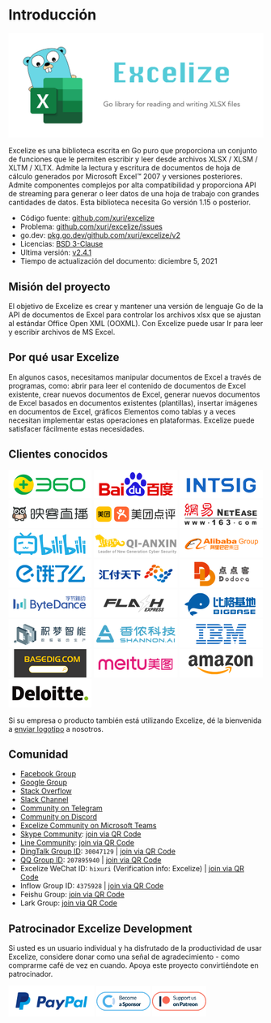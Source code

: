 # Introducción

<p align="center"><img width="650" src="../images/excelize.svg" alt="Excelize logo"></p>

Excelize es una biblioteca escrita en Go puro que proporciona un conjunto de funciones que le permiten escribir y leer desde archivos XLSX / XLSM / XLTM / XLTX. Admite la lectura y escritura de documentos de hoja de cálculo generados por Microsoft Excel&trade; 2007 y versiones posteriores. Admite componentes complejos por alta compatibilidad y proporciona API de streaming para generar o leer datos de una hoja de trabajo con grandes cantidades de datos. Esta biblioteca necesita Go versión 1.15 o posterior.

- Código fuente: [github.com/xuri/excelize](https://github.com/xuri/excelize)
- Problema: [github.com/xuri/excelize/issues](https://github.com/xuri/excelize/issues)
- go.dev: [pkg.go.dev/github.com/xuri/excelize/v2](https://pkg.go.dev/github.com/xuri/excelize/v2)
- Licencias: [BSD 3-Clause](https://opensource.org/licenses/BSD-3-Clause)
- Ultima versión: [v2.4.1](https://github.com/xuri/excelize/releases/latest)
- Tiempo de actualización del documento: diciembre 5, 2021

## Misión del proyecto

El objetivo de Excelize es crear y mantener una versión de lenguaje Go de la API de documentos de Excel para controlar los archivos xlsx que se ajustan al estándar Office Open XML (OOXML). Con Excelize puede usar Ir para leer y escribir archivos de MS Excel.

## Por qué usar Excelize

En algunos casos, necesitamos manipular documentos de Excel a través de programas, como: abrir para leer el contenido de documentos de Excel existente, crear nuevos documentos de Excel, generar nuevos documentos de Excel basados en documentos existentes (plantillas), insertar imágenes en documentos de Excel, gráficos Elementos como tablas y a veces necesitan implementar estas operaciones en plataformas. Excelize puede satisfacer fácilmente estas necesidades.

## Clientes conocidos

<a href="https://www.360.cn" title="Qihoo 360" target="_blank"><img width="165" src="../images/vendor/360@2x.png" alt="Qihoo 360"></a> <a href="https://www.baidu.com" title="Baidu, Inc." target="_blank"><img width="165" src="../images/vendor/baidu@2x.png" alt="Baidu, Inc."></a> [![INTSIG](../images/vendor/intsig.com_en.png)](https://en.intsig.com) <a href="https://www.inke.cn" title="Inke, Inc." target="_blank"><img width="165" src="../images/vendor/inke@2x.png" alt="Inke, Inc."></a> <a href="https://www.meituan.com" title="Meituan-Dianping" target="_blank"><img width="165" src="../images/vendor/meituan@2x.png" alt="Meituan-Dianping"></a> <a href="https://www.163.com" title="NetEase" target="_blank"><img width="165" src="../images/vendor/netease@2x.png" alt="NetEase"></a> <a href="https://www.bilibili.com" title="Bilibili" target="_blank"><img width="165" src="../images/vendor/bilibili@2x.png" alt="Bilibili"></a> <a href="https://www.qianxin.com" title="Qi An Xin Group" target="_blank"><img width="165" src="../images/vendor/qianxin.com_en@2x.png" alt="Qi An Xin Group"></a> <a href="https://www.alibabagroup.com" title="Alibaba Group" target="_blank"><img width="165" src="../images/vendor/alibabagroup@2x.png" alt="Alibaba Group"></a> <a href="https://www.ele.me" title="ele.me" target="_blank"><img width="165" src="../images/vendor/ele.me@2x.png" alt="ele.me"></a> <a href="https://www.huifu.com" title="Huifu" target="_blank"><img width="165" src="../images/vendor/huifu.com@2x.png" alt="Huifu"></a> <a href="https://www.dodoca.com" title="Dodoca Information Technology" target="_blank"><img width="165" src="../images/vendor/dodoca.com@2x.png" alt="Dodoca Information Technology"></a> <a href="https://bytedance.com" title="ByteDance" target="_blank"><img width="165" src="../images/vendor/bytedance@2x.png" alt="ByteDance"></a> <a href="https://www.flashexpress.com" title="Flash Express" target="_blank"><img width="165" src="../images/vendor/flashexpress.com@2x.png" alt="Flash Express"></a> <a href="http://www.bigbaser.com" title="Big Baser" target="_blank"><img width="165" src="../images/vendor/bigbaser.com@2x.png" alt="Big Baser"></a> <a href="https://jimengio.com" title="JimengIO" target="_blank"><img width="165" src="../images/vendor/jimengio.com@2x.png" alt="JimengIO"></a> <a href="https://www.shannonai.com" title="Shannon.AI" target="_blank"><img width="165" src="../images/vendor/shannonai.com@2x.png" alt="Shannon.AI"></a> <a href="https://ibm.com" title="IBM" target="_blank"><img width="165" src="../images/vendor/ibm@2x.png" alt="IBM"></a> <a href="https://www.basedig.com" title="Basedig" target="_blank"><img width="165" src="../images/vendor/basedig.com@2x.png" alt="Basedig"></a> <a href="https://www.meitu.com" title="Meitui" target="_blank"><img width="165" src="../images/vendor/meitu.com@2x.png" alt="Meitui"></a> <a href="https://www.amazon.com" title="Amazon" target="_blank"><img width="165" src="../images/vendor/amazon@2x.png" alt="Amazon"></a> <a href="https://www.deloitte.com" title="Deloitte" target="_blank"><img width="165" src="../images/vendor/deloitte@2x.png" alt="Deloitte"></a>

Si su empresa o producto también está utilizando Excelize, dé la bienvenida a <a href="mailto: xuri.me@gmail.com?Subject=Please add our company in Excelize Introduction page&amp;Body=Hello%2C%20this%20is%20%3Cyour%20name%3E%20from%20%3Cyour%20company%20name%3E.%0AWe%20are%20using%20Excelize%20and%20will%20be%20proud%20to%20add%20our%20company%20name%20to%20Excelize%20Introduction%20page.%0APlease%20see%20attachment%20for%20our%20logo.%20%3CBe%20sure%20to%20include%20logo%20in%20attachment%3E%0A" title="send Logo via E-mail">enviar logotipo</a> a nosotros.

## Comunidad

- [Facebook Group](https://www.facebook.com/groups/excelize)
- [Google Group](https://groups.google.com/g/excelize)
- [Stack Overflow](https://stackoverflow.com/questions/tagged/excelize)
- [Slack Channel](https://join.slack.com/t/xuri/shared_invite/zt-eriqdkeo-wV04zcCdBiiZveFgY86Wzw)
- [Community on Telegram](https://t.me/excelize)
- [Community on Discord](https://discord.gg/MWV8MBQGtv)
- [Excelize Community on Microsoft Teams](https://teams.live.com/l/invite/FBA8aHkflqEj5SNzQM)
- [Skype Community](https://join.skype.com/YW3OFS5QjYcV?source=qr-ios): <a href="../images/skype_group@2x.png" title="Excelize Skype Community" target="_blank">join via QR Code</a>
- [Line Community](http://line.me/ti/g/NFIjhfbP_g): <a href="../images/line_group@2x.png" title="Excelize Line Community" target="_blank">join via QR Code</a>
- [DingTalk Group ID](https://qr.dingtalk.com/action/joingroup?code=v1,k1,ydu1Um4a+7sGezVdHJjsH2BifuEaXGW4Gkw7czNk25A=&_dt_no_comment=1&origin=11): `30047129` | <a href="../images/dingtalk_group@2x.png" title="Excelize DingTalk Group" target="_blank">join via QR Code</a>
- [QQ Group ID](https://jq.qq.com/?_wv=1027&k=5imdV9h): `207895940` | <a href="../images/qq_group@2x.png" title="Excelize QQ Group ID" target="_blank">join via QR Code</a>
- Excelize WeChat ID: `hixuri` (Verification info: Excelize) | <a href="../images/wechat_group@2x.png" title="Excelize Excelize WeChat Community" target="_blank">join via QR Code</a>
- Inflow Group ID: `4375928` | <a href="../images/inflow_group@2x.png" title="Excelize Inflow Group" target="_blank">join via QR Code</a>
- Feishu Group: <a href="../images/feishu_group@2x.png" title="Feishu Group" target="_blank">join via QR Code</a>
- Lark Group: <a href="../images/larksuite_group@2x.png" title="Lark Group" target="_blank">join via QR Code</a>

## Patrocinador Excelize Development

Si usted es un usuario individual y ha disfrutado de la productividad de usar Excelize, considere donar como una señal de agradecimiento - como comprarme café de vez en cuando. Apoya este proyecto convirtiéndote en patrocinador.

<a href="https://www.paypal.com/paypalme/xuri" title="Donar con PayPal" target="_blank"><img width="170" src="../images/donate@2x.png" alt="Donar con PayPal"></a> <a href="https://opencollective.com/excelize" title="conviértete en patrocinador" target="_blank"><img height="61" src="../images/opencollective.com@2x.png" alt="conviértete en patrocinador"></a> <a href="https://www.patreon.com/xuri" title="Soporte Excelize en Patreon" target="_blank"><img height="61" src="../images/patreon.com@2x.png" alt="Soporte Excelize en Patreon"></a>
